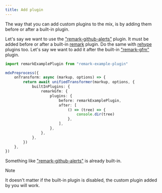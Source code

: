 ```yaml
---
title: Add plugin
---
```


The way that you can add custom plugins to the mix, is by adding them before or after a built-in plugin.

Let's say we want to use the ["remark-github-alerts"](https://github.com/hyoban/remark-github-alerts) plugin. It must be added before or after a built-in [remark](https://github.com/remarkjs/remark) plugin. Do the same with [rehype](https://github.com/rehypejs/rehype) plugins too. Let's say we want to add it after the built-in ["remark-gfm"](https://npmjs.com/package/remark-gfm) plugin.

```ts
import remarkExamplePlugin from "remark-example-plugin"

mdxPreprocess({
    onTransform: async (markup, options) => {
        return await unifiedTransformer(markup, options, {
            builtInPlugins: {
                remarkGfm: {
                    plugins: {
                        before: remarkExamplePlugin,
                        after: [
                            () => (tree) => {
                                console.dir(tree)
                            },
                        ],
                    },
                },
            },
        })
    },
})
```

Something like ["remark-github-alerts"](https://github.com/hyoban/remark-github-alerts) is already built-in.

> [!NOTE]
> It doesn't matter if the built-in plugin is disabled, the custom plugin added by you will work.
